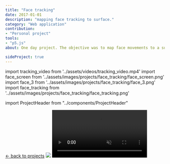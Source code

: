 ```yaml
---
title: "Face tracking"
date: 2017-01-01
description: "mapping face tracking to surface."
category: "Web application"
contribution: 
- "Personal project"
tools: 
- "p5.js"
about: One day project. The objective was to map face movements to a surface using the p5.js face tracking library. Inspired by Jim Campbell's lo-fi installations.

sideProject: true
---
```

import tracking_video from '../assets/videos/tracking_video.mp4'
import face_screen from '../assets/images/projects/face_tracking/face_screen.png'
import face_3 from '../assets/images/projects/face_tracking/face_3.png'
import face_tracking from '../assets/images/projects/face_tracking/face_tracking.png'

import ProjectHeader from "../components/ProjectHeader"

[<- back to projects](/projects)
<ProjectHeader project={props.pageContext.frontmatter} />
<Image src={face_screen}/>
<Video src={tracking_video} autoPlay loop muted/>
<Image src={face_3}/>